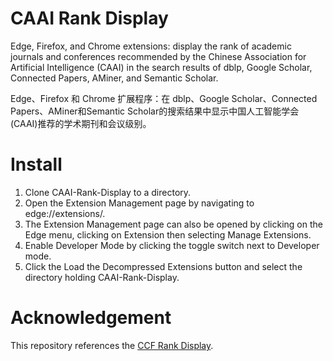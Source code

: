 # CAAI Rank Display
Edge, Firefox, and Chrome extensions: display the rank of academic journals and conferences recommended by the Chinese Association for Artificial Intelligence (CAAI) in the search results of dblp, Google Scholar, Connected Papers, AMiner, and Semantic Scholar.

Edge、Firefox 和 Chrome 扩展程序：在 dblp、Google Scholar、Connected Papers、AMiner和Semantic Scholar的搜索结果中显示中国人工智能学会(CAAI)推荐的学术期刊和会议级别。

# Install
1. Clone CAAI-Rank-Display to a directory.
2. Open the Extension Management page by navigating to edge://extensions/.
3. The Extension Management page can also be opened by clicking on the Edge menu, clicking on Extension then selecting Manage Extensions.
4. Enable Developer Mode by clicking the toggle switch next to Developer mode.
5. Click the Load the Decompressed Extensions button and select the directory holding CAAI-Rank-Display.

# Acknowledgement
This repository references the [CCF Rank Display](https://github.com/WenyanLiu/CCFrank4dblp).
